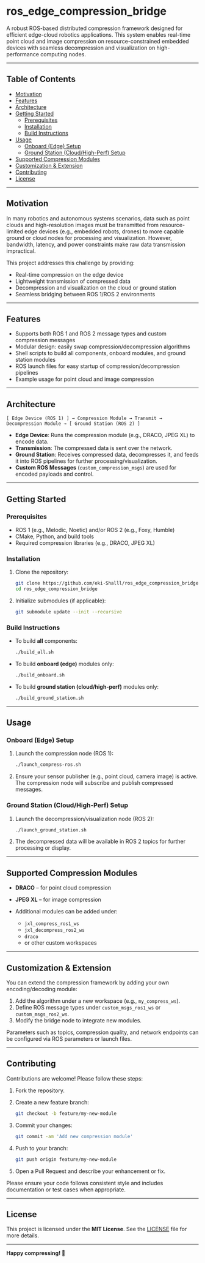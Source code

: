 
# ros_edge_compression_bridge

A robust ROS-based distributed compression framework designed for efficient edge-cloud robotics applications. This system enables real-time point cloud and image compression on resource-constrained embedded devices with seamless decompression and visualization on high-performance computing nodes.

---

## Table of Contents

- [Motivation](#motivation)
- [Features](#features)
- [Architecture](#architecture)
- [Getting Started](#getting-started)
  - [Prerequisites](#prerequisites)
  - [Installation](#installation)
  - [Build Instructions](#build-instructions)
- [Usage](#usage)
  - [Onboard (Edge) Setup](#onboard-edge-setup)
  - [Ground Station (Cloud/High-Perf) Setup](#ground-station-cloudhigh-perf-setup)
- [Supported Compression Modules](#supported-compression-modules)
- [Customization & Extension](#customization--extension)
- [Contributing](#contributing)
- [License](#license)

---

## Motivation

In many robotics and autonomous systems scenarios, data such as point clouds and high-resolution images must be transmitted from resource-limited edge devices (e.g., embedded robots, drones) to more capable ground or cloud nodes for processing and visualization. However, bandwidth, latency, and power constraints make raw data transmission impractical.

This project addresses this challenge by providing:

- Real-time compression on the edge device  
- Lightweight transmission of compressed data  
- Decompression and visualization on the cloud or ground station  
- Seamless bridging between ROS 1/ROS 2 environments  

---

## Features

- Supports both ROS 1 and ROS 2 message types and custom compression messages  
- Modular design: easily swap compression/decompression algorithms  
- Shell scripts to build all components, onboard modules, and ground station modules  
- ROS launch files for easy startup of compression/decompression pipelines  
- Example usage for point cloud and image compression  

---

## Architecture

```text
[ Edge Device (ROS 1) ] → Compression Module → Transmit → Decompression Module → [ Ground Station (ROS 2) ]
````

* **Edge Device**: Runs the compression module (e.g., DRACO, JPEG XL) to encode data.
* **Transmission**: The compressed data is sent over the network.
* **Ground Station**: Receives compressed data, decompresses it, and feeds it into ROS pipelines for further processing/visualization.
* **Custom ROS Messages** (`custom_compression_msgs`) are used for encoded payloads and control.

---

## Getting Started

### Prerequisites

* ROS 1 (e.g., Melodic, Noetic) and/or ROS 2 (e.g., Foxy, Humble)
* CMake, Python, and build tools
* Required compression libraries (e.g., DRACO, JPEG XL)

### Installation

1. Clone the repository:

   ```bash
   git clone https://github.com/eki-Shalll/ros_edge_compression_bridge.git
   cd ros_edge_compression_bridge
   ```

2. Initialize submodules (if applicable):

   ```bash
   git submodule update --init --recursive
   ```

### Build Instructions

* To build **all** components:

  ```bash
  ./build_all.sh
  ```

* To build **onboard (edge)** modules only:

  ```bash
  ./build_onboard.sh
  ```

* To build **ground station (cloud/high-perf)** modules only:

  ```bash
  ./build_ground_station.sh
  ```

---

## Usage

### Onboard (Edge) Setup

1. Launch the compression node (ROS 1):

   ```bash
   ./launch_compress-ros.sh
   ```
2. Ensure your sensor publisher (e.g., point cloud, camera image) is active. The compression node will subscribe and publish compressed messages.

### Ground Station (Cloud/High-Perf) Setup

1. Launch the decompression/visualization node (ROS 2):

   ```bash
   ./launch_ground_station.sh
   ```
2. The decompressed data will be available in ROS 2 topics for further processing or display.

---

## Supported Compression Modules

* **DRACO** – for point cloud compression
* **JPEG XL** – for image compression
* Additional modules can be added under:

  * `jxl_compress_ros1_ws`
  * `jxl_decompress_ros2_ws`
  * `draco`
  * or other custom workspaces

---

## Customization & Extension

You can extend the compression framework by adding your own encoding/decoding module:

1. Add the algorithm under a new workspace (e.g., `my_compress_ws`).
2. Define ROS message types under `custom_msgs_ros1_ws` or `custom_msgs_ros2_ws`.
3. Modify the bridge node to integrate new modules.

Parameters such as topics, compression quality, and network endpoints can be configured via ROS parameters or launch files.

---

## Contributing

Contributions are welcome! Please follow these steps:

1. Fork the repository.
2. Create a new feature branch:

   ```bash
   git checkout -b feature/my-new-module
   ```
3. Commit your changes:

   ```bash
   git commit -am 'Add new compression module'
   ```
4. Push to your branch:

   ```bash
   git push origin feature/my-new-module
   ```
5. Open a Pull Request and describe your enhancement or fix.

Please ensure your code follows consistent style and includes documentation or test cases when appropriate.

---

## License

This project is licensed under the **MIT License**.
See the [LICENSE](LICENSE) file for more details.

---

**Happy compressing! 🚀**
